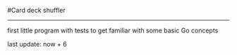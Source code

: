 #Card deck shuffler

---------------------------
first little program with tests to get familiar with some basic Go concepts

last update: now + 6